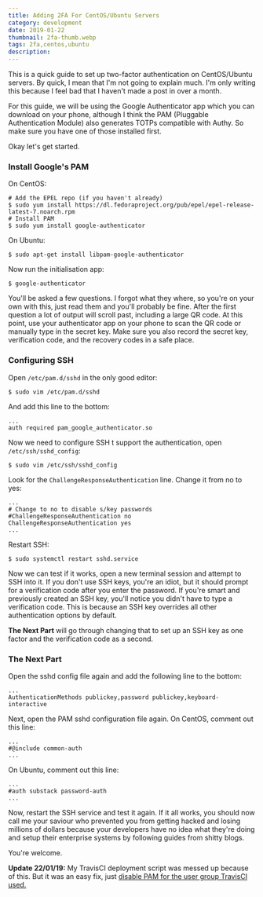 ```yaml
---
title: Adding 2FA For CentOS/Ubuntu Servers
category: development
date: 2019-01-22
thumbnail: 2fa-thumb.webp
tags: 2fa,centos,ubuntu
description:
---
```


This is a quick guide to set up two-factor authentication on CentOS/Ubuntu servers. By quick, I mean that I'm not going to explain much. I'm only writing this because I feel bad that I haven't made a post in over a month.

For this guide, we will be using the Google Authenticator app which you can download on your phone, although I think the PAM (Pluggable Authentication Module) also generates TOTPs compatible with Authy. So make sure you have one of those installed first.

Okay let's get started.

### Install Google's PAM

On CentOS:

    # Add the EPEL repo (if you haven't already)
    $ sudo yum install https://dl.fedoraproject.org/pub/epel/epel-release-latest-7.noarch.rpm
    # Install PAM
    $ sudo yum install google-authenticator

On Ubuntu:

    $ sudo apt-get install libpam-google-authenticator

Now run the initialisation app:

    $ google-authenticator

You'll be asked a few questions. I forgot what they where, so you're on your own with this, just read them and you'll probably be fine. After the first question a lot of output will scroll past, including a large QR code. At this point, use your authenticator app on your phone to scan the QR code or manually type in the secret key. Make sure you also record the secret key, verification code, and the recovery codes in a safe place.

### Configuring SSH

Open `/etc/pam.d/sshd` in the only good editor:

    $ sudo vim /etc/pam.d/sshd

And add this line to the bottom:

    ...
    auth required pam_google_authenticator.so

Now we need to configure SSH t support the authentication, open `/etc/ssh/sshd_config`:

    $ sudo vim /etc/ssh/sshd_config

Look for the `ChallengeResponseAuthentication` line. Change it from no to yes:

    ...
    # Change to no to disable s/key passwords
    #ChallengeResponseAuthentication no
    ChallengeResponseAuthentication yes
    ...

Restart SSH:

    $ sudo systemctl restart sshd.service

Now we can test if it works, open a new terminal session and attempt to SSH into it. If you don't use SSH keys, you're an idiot, but it should prompt for a verification code after you enter the password. If you're smart and previously created an SSH key, you'll notice you didn't have to type a verification code. This is because an SSH key overrides all other authentication options by default.

**The Next Part** will go through changing that to set up an SSH key as one factor and the verification code as a second.

### The Next Part

Open the sshd config file again and add the following line to the bottom:

    ...
    AuthenticationMethods publickey,password publickey,keyboard-interactive

Next, open the PAM sshd configuration file again. On CentOS, comment out this line:

    ...
    #@include common-auth
    ...

On Ubuntu, comment out this line:

    ...
    #auth substack password-auth
    ...

Now, restart the SSH service and test it again. If it all works, you should now call me your saviour who prevented you from getting hacked and losing millions of dollars because your developers have no idea what they're doing and setup their enterprise systems by following guides from shitty blogs.

You're welcome.

**Update 22/01/19:** My TravisCI deployment script was messed up because of this. But it was an easy fix, just [disable PAM for the user group TravisCI used.](https://askubuntu.com/questions/864986/disable-pam-module-for-group)
